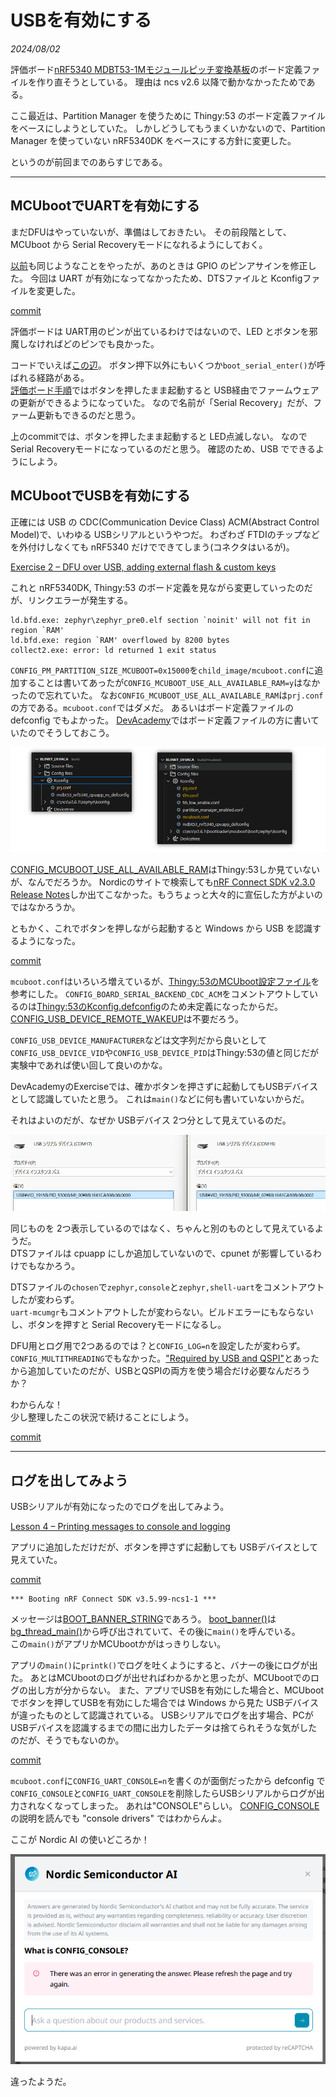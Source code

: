 # USBを有効にする

<i>2024/08/02</i>

評価ボード[nRF5340 MDBT53-1Mモジュールピッチ変換基板](https://www.switch-science.com/products/8658)のボード定義ファイルを作り直そうとしている。
理由は ncs v2.6 以降で動かなかったためである。

ここ最近は、Partition Manager を使うために Thingy:53 のボード定義ファイルをベースにしようとしていた。
しかしどうしてもうまくいかないので、Partition Manager を使っていない nRF5340DK をベースにする方針に変更した。

というのが前回までのあらすじである。

----

## MCUbootでUARTを有効にする

まだDFUはやっていないが、準備はしておきたい。
その前段階として、MCUboot から Serial Recoveryモードになれるようにしておく。

[以前](../07/20240716-boot.md)も同じようなことをやったが、あのときは GPIO のピンアサインを修正した。
今回は UART が有効になってなかったため、DTSファイルと Kconfigファイルを変更した。

[commit](https://github.com/hirokuma/ncs-blinky-sample/commit/3e603dd3035383a97191052985ebbfa65e9e216c)

評価ボードは UART用のピンが出ているわけではないので、LED とボタンを邪魔しなければどのピンでも良かった。

コードでいえば[この辺](https://github.com/nrfconnect/sdk-mcuboot/blob/v2.0.99-ncs1-1/boot/zephyr/main.c#L605-L610)。
ボタン押下以外にもいくつか`boot_serial_enter()`が呼ばれる経路がある。  
[評価ボード手順](https://144lab.kibe.la/shared/entries/467b2482-2346-4c3e-8e0f-28d7403de2b9#usb)ではボタンを押したまま起動すると USB経由でファームウェアの更新ができるようになっていた。
なので名前が「Serial Recovery」だが、ファーム更新もできるのだと思う。

上のcommitでは、ボタンを押したまま起動すると LED点滅しない。
なので Serial Recoveryモードになっているのだと思う。
確認のため、USB でできるようにしよう。

## MCUbootでUSBを有効にする

正確には USB の CDC(Communication Device Class) ACM(Abstract Control Model)で、いわゆる USBシリアルというやつだ。
わざわざ FTDIのチップなどを外付けしなくても nRF5340 だけでできてしまう(コネクタはいるが)。

[Exercise 2 – DFU over USB, adding external flash & custom keys](https://academy.nordicsemi.com/courses/nrf-connect-sdk-intermediate/lessons/lesson-8-bootloaders-and-dfu-fota/topic/exercise-2-dfu-over-usb-adding-external-flash/)

これと nRF5340DK, Thingy:53 のボード定義を見ながら変更していったのだが、リンクエラーが発生する。

```
ld.bfd.exe: zephyr\zephyr_pre0.elf section `noinit' will not fit in region `RAM'
ld.bfd.exe: region `RAM' overflowed by 8200 bytes
collect2.exe: error: ld returned 1 exit status
```

`CONFIG_PM_PARTITION_SIZE_MCUBOOT=0x15000`を`child_image/mcuboot.conf`に追加することは書いてあったが`CONFIG_MCUBOOT_USE_ALL_AVAILABLE_RAM=y`はなかったので忘れていた。
なお`CONFIG_MCUBOOT_USE_ALL_AVAILABLE_RAM`は`prj.conf`の方である。`mcuboot.conf`ではダメだ。
あるいはボード定義ファイルの defconfig でもよかった。
[DevAcademy](https://github.com/NordicDeveloperAcademy/ncs-inter/blob/e0a573cb95a1d622a4c2344237f466d6c71c5ace/lesson8/inter_less8_exer2_solution/boards/nrf5340dk_nrf5340_cpuapp_ns.conf#L4)ではボード定義ファイルの方に書いていたのでそうしておこう。

![image](20240802a-1.png)

[CONFIG_MCUBOOT_USE_ALL_AVAILABLE_RAM](https://docs.nordicsemi.com/bundle/ncs-latest/page/kconfig/index.html#!%5ECONFIG_MCUBOOT_USE_ALL_AVAILABLE_RAM$)はThingy:53しか見ていないが、なんでだろうか。
Nordicのサイトで検索しても[nRF Connect SDK v2.3.0 Release Notes](https://docs.nordicsemi.com/bundle/ncs-latest/page/nrf/releases_and_maturity/releases/release-notes-2.3.0.html#d1555e1139)しか出てこなかった。もうちょっと大々的に宣伝した方がよいのではなかろうか。

ともかく、これでボタンを押しながら起動すると Windows から USB を認識するようになった。

[commit](https://github.com/hirokuma/ncs-blinky-sample/commit/b35f06a7fcb65f27e2a78ad9721aab3f8e5c456b)

`mcuboot.conf`はいろいろ増えているが、[Thingy:53のMCUboot設定ファイル](https://github.com/nrfconnect/sdk-mcuboot/blob/v2.0.99-ncs1-1/boot/zephyr/boards/thingy53_nrf5340_cpuapp.conf)を参考にした。
`CONFIG_BOARD_SERIAL_BACKEND_CDC_ACM`をコメントアウトしているのは[Thingy:53のKconfig.defconfig](https://docs.nordicsemi.com/bundle/ncs-latest/page/nrf/device_guides/nrf53/thingy53_application_guide.html#usb)のため未定義になったからだ。
[CONFIG_USB_DEVICE_REMOTE_WAKEUP](https://docs.nordicsemi.com/bundle/ncs-latest/page/kconfig/index.html#!%5ECONFIG_USB_DEVICE_REMOTE_WAKEUP$)は不要だろう。

`CONFIG_USB_DEVICE_MANUFACTURER`などは文字列だから良いとして`CONFIG_USB_DEVICE_VID`や`CONFIG_USB_DEVICE_PID`はThingy:53の値と同じだが実験中であれば使い回して良いのかな。

DevAcademyのExerciseでは、確かボタンを押さずに起動してもUSBデバイスとして認識していたと思う。
これは`main()`などに何も書いていないからだ。

それはよいのだが、なぜか USBデバイス 2つ分として見えているのだ。

![image](20240802a-2.png)

同じものを 2つ表示しているのではなく、ちゃんと別のものとして見えているようだ。  
DTSファイルは cpuapp にしか追加していないので、cpunet が影響しているわけでもなかろう。

DTSファイルの`chosen`で`zephyr,console`と`zephyr,shell-uart`をコメントアウトしたが変わらず。  
`uart-mcumgr`もコメントアウトしたが変わらない。ビルドエラーにもならないし、ボタンを押すと Serial Recoveryモードになるし。

DFU用とログ用で2つあるのでは？と`CONFIG_LOG=n`を設定したが変わらず。  
`CONFIG_MULTITHREADING`でもなかった。["Required by USB and QSPI"](https://github.com/nrfconnect/sdk-mcuboot/blob/v2.0.99-ncs1-1/boot/zephyr/boards/thingy53_nrf5340_cpuapp.conf#L34-L35)とあったから追加していたのだが、USBとQSPIの両方を使う場合だけ必要なんだろうか？

わからんな！  
少し整理したこの状況で続けることにしよう。

[commit](https://github.com/hirokuma/ncs-blinky-sample/commit/987a8a36b8eda35fc6084acf9bcca113c35e11d3)

----

## ログを出してみよう

USBシリアルが有効になったのでログを出してみよう。

[Lesson 4 – Printing messages to console and logging](https://academy.nordicsemi.com/courses/nrf-connect-sdk-fundamentals/lessons/lesson-3-printing-messages-to-console-and-logging/)

アプリに追加しただけだが、ボタンを押さずに起動しても USBデバイスとして見えていた。

[commit](https://github.com/hirokuma/ncs-blinky-sample/commit/1ef0dbfb948c2df37bf2155580c3dee24bf14244)

```text
*** Booting nRF Connect SDK v3.5.99-ncs1-1 ***
```

メッセージは[BOOT_BANNER_STRING](https://github.com/nrfconnect/sdk-nrf/blob/v2.6.1/Kconfig.nrf#L37-L39)であろう。
[boot_banner()](https://github.com/nrfconnect/sdk-zephyr/blob/v3.5.99-ncs1-1/kernel/banner.c#L27)は[bg_thread_main()](https://github.com/nrfconnect/sdk-zephyr/blob/v3.5.99-ncs1-1/kernel/init.c#L322)から呼び出されていて、その後に`main()`を呼んでいる。  
この`main()`がアプリかMCUbootかがはっきりしない。

アプリの`main()`に`printk()`でログを吐くようにすると、バナーの後にログが出た。
あとはMCUbootのログが出せればわかるかと思ったが、MCUbootでのログの出し方が分からない。
また、アプリでUSBを有効にした場合と、MCUbootでボタンを押してUSBを有効にした場合では Windows から見た USBデバイスが違ったものとして認識されている。
USBシリアルでログを出す場合、PCがUSBデバイスを認識するまでの間に出力したデータは捨てられそうな気がしたのだが、そうでもないのか。

[commit](https://github.com/hirokuma/ncs-blinky-sample/commit/af844e5785fc8737e6de746afe5ae741bea6fdb3)

`mcuboot.conf`に`CONFIG_UART_CONSOLE=n`を書くのが面倒だったから defconfig で`CONFIG_CONSOLE`と`CONFIG_UART_CONSOLE`を削除したらUSBシリアルからログが出力されなくなってしまった。
あれは"CONSOLE"らしい。
[CONFIG_CONSOLE](https://docs.nordicsemi.com/bundle/ncs-latest/page/kconfig/index.html#!%5ECONFIG_CONSOLE$)の説明を読んでも "console drivers" ではわからんよ。

ここが Nordic AI の使いどころか！

![image](20240802a-3.png)

違ったようだ。
